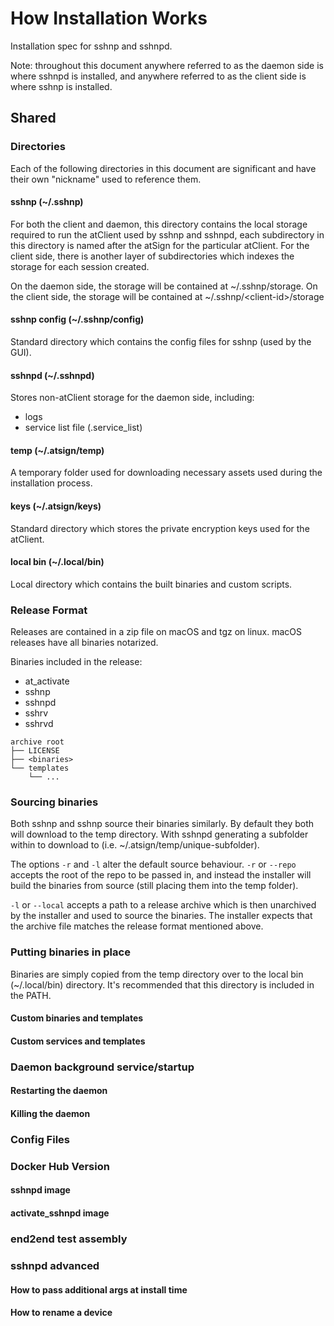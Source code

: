 # How Installation Works

Installation spec for sshnp and sshnpd.

Note: throughout this document anywhere referred to as the daemon side is where
sshnpd is installed, and anywhere referred to as the client side is where sshnp
is installed.

## Shared

### Directories

Each of the following directories in this document are significant and have
their own "nickname" used to reference them.

#### sshnp (~/.sshnp)

For both the client and daemon, this directory contains the local storage
required to run the atClient used by sshnp and sshnpd, each subdirectory in this
directory is named after the atSign for the particular atClient. For the client
side, there is another layer of subdirectories which indexes the storage for
each session created.

On the daemon side, the storage will be contained at ~/.sshnp/storage.
On the client side, the storage will be contained at ~/.sshnp/\<client-id\>/storage

#### sshnp config (~/.sshnp/config)

Standard directory which contains the config files for sshnp (used by the GUI).

#### sshnpd (~/.sshnpd)

Stores non-atClient storage for the daemon side, including:
- logs
- service list file (.service_list)

#### temp (~/.atsign/temp)

A temporary folder used for downloading necessary assets used during the installation process.

#### keys (~/.atsign/keys)

Standard directory which stores the private encryption keys used for the atClient.

#### local bin (~/.local/bin)

Local directory which contains the built binaries and custom scripts.

### Release Format

Releases are contained in a zip file on macOS and tgz on linux.
macOS releases have all binaries notarized.

Binaries included in the release:
- at_activate
- sshnp
- sshnpd
- sshrv
- sshrvd

```
archive root
├── LICENSE
├── <binaries>
└── templates
    └── ...
```

### Sourcing binaries

Both sshnp and sshnp source their binaries similarly. By default they both will
download to the temp directory. With sshnpd generating a subfolder within to
download to (i.e. ~/.atsign/temp/unique-subfolder).

The options `-r` and `-l` alter the default source behaviour. `-r` or
`--repo` accepts the root of the repo to be passed in, and instead the installer
will build the binaries from source (still placing them into the temp folder).

`-l` or `--local` accepts a path to a release archive which is then
unarchived by the installer and used to source the binaries. The installer
expects that the archive file matches the release format mentioned above.

### Putting binaries in place

Binaries are simply copied from the temp directory over to the local bin
(~/.local/bin) directory. It's recommended that this directory is included in
the PATH.

#### Custom binaries and templates



#### Custom services and templates


### Daemon background service/startup

#### Restarting the daemon

#### Killing the daemon

### Config Files

### Docker Hub Version

#### sshnpd image

#### activate_sshnpd image

### end2end test assembly

### sshnpd advanced

#### How to pass additional args at install time

#### How to rename a device
